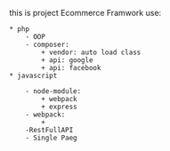 this is project Ecommerce Framwork use:

    * php
        - OOP
        - composer:
            + vendor: auto load class
            + api: google
            + api: facebook
    * javascript

        - node-module:
            + webpack
            + express
        - webpack:
            +
        -RestFullAPI
        - Single Paeg
